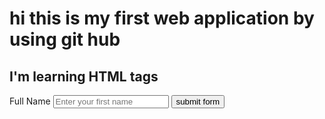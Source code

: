 <html>
     <head>
          <title>anil46.github.io</title>
    </head>
    <body> 
        <h1>hi this is my first web application by using git hub</h1>
		<h2>I'm learning HTML tags</h2>
	    <label>Full Name</label>
	    <input tytpe="text" name  name="fname" id="name" placeholder="Enter your first name">
    </body>
	<button style="colour: blue">submit form</button>
</html>
